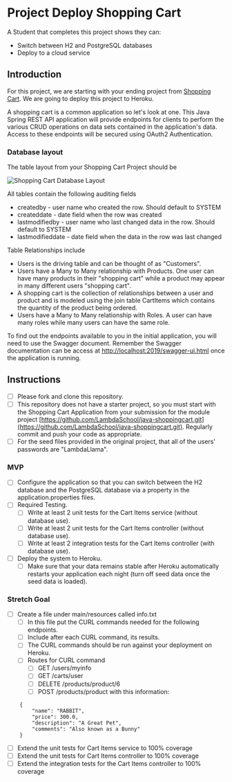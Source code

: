 # Project Deploy Shopping Cart

A Student that completes this project shows they can:

* Switch between H2 and PostgreSQL databases
* Deploy to a cloud service

## Introduction

For this project, we are starting with your ending project from [Shopping Cart](https://github.com/LambdaSchool/java-shoppingcart.git). We are going to deploy this project to Heroku.

 A shopping cart is a common application so let's look at one. This Java Spring REST API application will provide endpoints for clients to perform the various CRUD operations on data sets contained in the application's data. Access to these endpoints will be secured using OAuth2 Authentication.

### Database layout

The table layout from your Shopping Cart Project should be

![Shopping Cart Database Layout](shoppingcartdb.png)

All tables contain the following auditing fields

* createdby - user name who created the row. Should default to SYSTEM
* createddate - date field when the row was created
* lastmodifiedby - user name who last changed data in the row. Should default to SYSTEM
* lastmodifieddate - date field when the data in the row was last changed

Table Relationships include

* Users is the driving table and can be thought of as "Customers".
* Users have a Many to Many relationship with Products. One user can have many products in their "shopping cart" while a product may appear in many different users "shopping cart".
* A shopping cart is the collection of relationships between a user and product and is modeled using the join table CartItems which contains the quantity of the product being ordered.
* Users have a Many to Many relationship with Roles. A user can have many roles while many users can have the same role.

To find out the endpoints available to you in the initial application, you will need to use the Swagger document. Remember the Swagger documentation can be access at [http://localhost:2019/swagger-ui.html](http://localhost:2019/swagger-ui.html) once the application is running.

## Instructions

* [ ] Please fork and clone this repository.
* [ ] This repository does not have a starter project, so you must start with the Shopping Cart Application from your submission for the module project [https://github.com/LambdaSchool/java-shoppingcart.git](https://github.com/LambdaSchool/java-shoppingcart.git). Regularly commit and push your code as appropriate.
* [ ] For the seed files provided in the original project, that all of the users' passwords are "LambdaLlama".

### MVP

* [ ] Configure the application so that you can switch between the H2 database and the PostgreSQL database via a property in the application.properties files.
* [ ] Required Testing.
  * [ ] Write at least 2 unit tests for the Cart Items service (without database use).
  * [ ] Write at least 2 unit tests for the Cart Items controller (without database use).
  * [ ] Write at least 2 integration tests for the Cart Items controller (with database use).
* [ ] Deploy the system to Heroku.
  * [ ] Make sure that your data remains stable after Heroku automatically restarts your application each night (turn off seed data once the seed data is loaded).
  
### Stretch Goal

* [ ] Create a file under main/resources called info.txt
  * [ ] In this file put the CURL commands needed for the following endpoints.
  * [ ] Include after each CURL command, its results.
  * [ ] The CURL commands should be run against your deployment on Heroku.
  * [ ] Routes for CURL command
    * [ ] GET /users/myinfo
    * [ ] GET /carts/user
    * [ ] DELETE /products/product/6
    * [ ] POST /products/product with this information:

```
    {
        "name": "RABBIT",
        "price": 300.0,
        "description": "A Great Pet",
        "comments": "Also known as a Bunny"
    }
```

* [ ] Extend the unit tests for Cart Items service to 100% coverage
* [ ] Extend the unit tests for Cart Items controller to 100% coverage
* [ ] Extend the integration tests for the Cart Items controller to 100% coverage